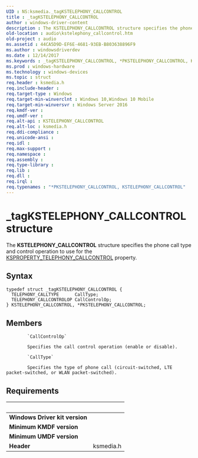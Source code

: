 ```yaml
---
UID : NS:ksmedia._tagKSTELEPHONY_CALLCONTROL
title : _tagKSTELEPHONY_CALLCONTROL
author : windows-driver-content
description : The KSTELEPHONY_CALLCONTROL structure specifies the phone call type and control operation to use for the KSPROPERTY_TELEPHONY_CALLCONTROL property.
old-location : audio\kstelephony_callcontrol.htm
old-project : audio
ms.assetid : 44CA5D9D-EF6E-4681-93EB-B803638896F9
ms.author : windowsdriverdev
ms.date : 12/14/2017
ms.keywords : _tagKSTELEPHONY_CALLCONTROL, *PKSTELEPHONY_CALLCONTROL, KSTELEPHONY_CALLCONTROL
ms.prod : windows-hardware
ms.technology : windows-devices
ms.topic : struct
req.header : ksmedia.h
req.include-header : 
req.target-type : Windows
req.target-min-winverclnt : Windows 10,Windows 10 Mobile
req.target-min-winversvr : Windows Server 2016
req.kmdf-ver : 
req.umdf-ver : 
req.alt-api : KSTELEPHONY_CALLCONTROL
req.alt-loc : ksmedia.h
req.ddi-compliance : 
req.unicode-ansi : 
req.idl : 
req.max-support : 
req.namespace : 
req.assembly : 
req.type-library : 
req.lib : 
req.dll : 
req.irql : 
req.typenames : "*PKSTELEPHONY_CALLCONTROL, KSTELEPHONY_CALLCONTROL"
---
```


# _tagKSTELEPHONY_CALLCONTROL structure
The <b>KSTELEPHONY_CALLCONTROL</b> structure specifies the phone call type and control operation to use for the <a href="https://msdn.microsoft.com/library/windows/hardware/mt169871">KSPROPERTY_TELEPHONY_CALLCONTROL</a> property.

## Syntax
````
typedef struct _tagKSTELEPHONY_CALLCONTROL {
  TELEPHONY_CALLTYPE      CallType;
  TELEPHONY_CALLCONTROLOP CallControlOp;
} KSTELEPHONY_CALLCONTROL, *PKSTELEPHONY_CALLCONTROL;
````

## Members

        
            `CallControlOp`

            Specifies the call control operation (enable or disable).
        
            `CallType`

            Specifies the type of phone call (circuit-switched, LTE packet-switched, or WLAN packet-switched).


## Requirements
| &nbsp; | &nbsp; |
| ---- |:---- |
| **Windows Driver kit version** |  |
| **Minimum KMDF version** |  |
| **Minimum UMDF version** |  |
| **Header** | ksmedia.h |